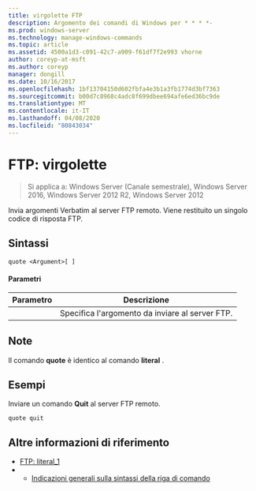 ```yaml
---
title: virgolette FTP
description: Argomento dei comandi di Windows per * * * *-
ms.prod: windows-server
ms.technology: manage-windows-commands
ms.topic: article
ms.assetid: 4500a1d3-c091-42c7-a909-f61df7f2e993 vhorne
author: coreyp-at-msft
ms.author: coreyp
manager: dongill
ms.date: 10/16/2017
ms.openlocfilehash: 1bf13704150d602fbfa4e3b1a3fb1774d3bf7363
ms.sourcegitcommit: b00d7c8968c4adc8f699dbee694afe6ed36bc9de
ms.translationtype: MT
ms.contentlocale: it-IT
ms.lasthandoff: 04/08/2020
ms.locfileid: "80843034"
---
```

# <a name="ftp-quote"></a>FTP: virgolette

>Si applica a: Windows Server (Canale semestrale), Windows Server 2016, Windows Server 2012 R2, Windows Server 2012

Invia argomenti Verbatim al server FTP remoto. Viene restituito un singolo codice di risposta FTP.   
## <a name="syntax"></a>Sintassi  
```  
quote <Argument>[ ]  
```  
#### <a name="parameters"></a>Parametri  

| Parametro  |                    Descrizione                    |
|------------|---------------------------------------------------|
| <Argument> | Specifica l'argomento da inviare al server FTP. |

## <a name="remarks"></a>Note  
Il comando **quote** è identico al comando **literal** .  
## <a name="examples"></a><a name=BKMK_Examples></a>Esempi  
Inviare un comando **Quit** al server FTP remoto.  
```  
quote quit  
```  
## <a name="additional-references"></a>Altre informazioni di riferimento  
-   [FTP: literal_1](ftp-literal_1.md)  
-   - [Indicazioni generali sulla sintassi della riga di comando](command-line-syntax-key.md)  
